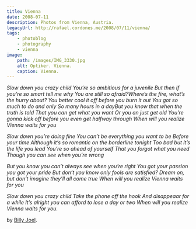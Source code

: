 ```yaml
---
title: Vienna
date: 2008-07-11
description: Photos from Vienna, Austria.
legacyUrl: http://rafael.cordones.me/2008/07/11/vienna/
tags: 
    - photoblog
    - photography
    - vienna
image:
    path: /images/IMG_3330.jpg
    alt: Optiker. Vienna.
    caption: Vienna.
---
```


<em>Slow down you crazy child
You’re so ambitious for a juvenile
But then if you’re so smart tell me why
You are still so afraid?Where’s the fire, what’s the hurry about?
You better cool it off before you burn it out
You got so much to do and only
So many hours in a day</em><em>But you know that when the truth is told
That you can get what you want
Or you an just get old
You’re gonna kick off before you even get halfway through
When will you realize
Vienna waits for you</em>

<em>Slow down you’re doing fine
You can’t be everything you want to be
Before your time
Although it’s so romantic on the borderline tonight
Too bad but it’s the life you lead
You’re so ahead of yourself
That you forgot what you need
Though you can see when you’re wrong</em>

<em>But you know you can’t always see when you’re right
You got your passion you got your pride
But don’t you know only fools are satisfied?
Dream on, but don’t imagine they’ll all come true
When will you realize
Vienna waits for you</em>

<em>Slow down you crazy child
Take the phone off the hook
And disappeaar for a while
It’s alright you can afford to lose a day or two
When will you realize
Vienna waits for you.</em>

by <a title="Billy Joel's Website" href="http://www.billyjoel.com/">Billy Joel</a>.
